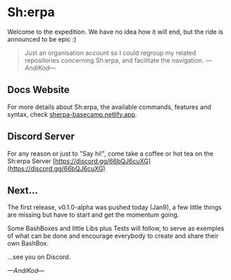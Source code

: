 # Sh:erpa

Welcome to the expedition. We have no idea how it will end, but the ride is announced to be epic :)

> Just an organisation account so I could regroup my related repositories concerning Sh:erpa, and facilitate the navigation. _—AndiKod—_

## Docs Website

For more details about Sh:erpa, the available commands, features and syntax, check [sherpa-basecamp.netlify.app](https://sherpa-basecamp.netlify.app).

## Discord Server

For any reason or just to "Say hi!", come take a coffee or hot tea on the Sh:erpa Server [https://discord.gg/66bQJ6cuXG](https://discord.gg/66bQJ6cuXG)

## Next...

The first release, v0.1.0-alpha was pushed today (Jan9), a few little things are missing but have to start and get the momentum going.

Some BashBoxes and little Libs plus Tests will follow, to serve as exemples of what can be done and encourage everybody to create and share their own BashBox.

...see you on Discord.

_—AndiKod—_
